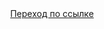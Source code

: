 <html lang="ru">
 <head>
  <meta charset="utf-8">
<div
  style="display:flex; justify-content:center; align-items:center; height:100vh;"
>
  <title>Кнопка</title>
  <style>
</div>
   .btn {
    display: inline-block; /* Строчно-блочный элемент */
    background: #8C959D; /* Серый цвет фона */
    color: #fff; /* Белый цвет текста */
    padding: 1rem 1.5rem; /* Поля вокруг текста */
    text-decoration: none; /* Убираем подчёркивание */
    border-radius: 3px; /* Скругляем уголки */
   }
  </style>
 </head>
 <body> 
  <a href="https://discord.gg/VYF884VQN5" class="btn">Переход по ссылке</a>
 </body>
</html>
